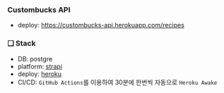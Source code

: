 ### Custombucks API
- deploy: https://custombucks-api.herokuapp.com/recipes

### ❏ Stack
- DB: postgre
- platform: <a href='https://strapi.io/'>strapi</a>
- deploy: <a href='https://dashboard.heroku.com/'>heroku</a>
- CI/CD: `GitHub Actions`를 이용하여 30분에 한번씩 자동으로 `Heroku Awake`
